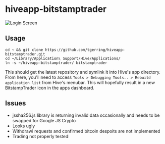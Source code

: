 # hiveapp-bitstamptrader

![Login Screen](http://i.imgur.com/CohMvII.png)

## Usage
```
cd ~ && git clone https://github.com/tgerring/hiveapp-bitstamptrader.git
cd ~/Library/Application\ Support/Hive/Applications/
ln -s ~/hiveapp-bitstamptrader/ bitstamptrader
```

This should get the latest repository and symlink it into Hive's app directory. From here, you'll need to access `Tools > Debugging Tools.. > Rebuild application list` from Hive's menubar. This will hopefully result in a new BitstampTrader icon in the apps dashboard.

## Issues
* jssha256.js library is returning invalid data occasionally and needs to be swapped for Google JS Crypto
* Looks ugly
* Withdrawl requests and confirmed bitcoin despoits are not implemented
* Trading not properly tested